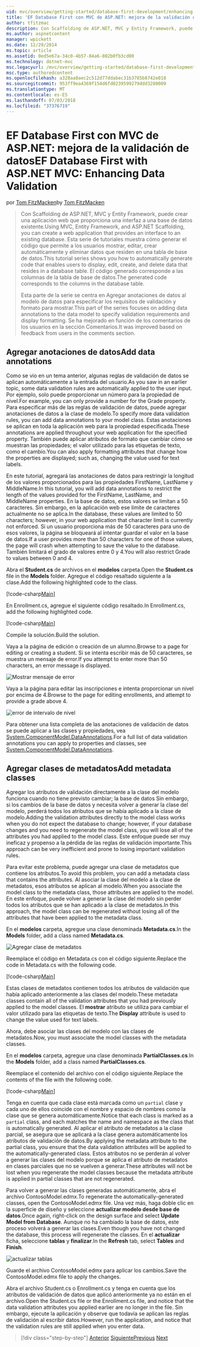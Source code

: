 ```yaml
---
uid: mvc/overview/getting-started/database-first-development/enhancing-data-validation
title: 'EF Database First con MVC de ASP.NET: mejora de la validación de datos | Microsoft Docs'
author: tfitzmac
description: Con Scaffolding de ASP.NET, MVC y Entity Framework, puede crear una aplicación web que proporciona una interfaz a una base de datos existente. Este tutorial seri...
ms.author: aspnetcontent
manager: wpickett
ms.date: 12/29/2014
ms.topic: article
ms.assetid: 0ed5e67a-34c0-4b57-84a6-802b0fb3cd00
ms.technology: dotnet-mvc
msc.legacyurl: /mvc/overview/getting-started/database-first-development/enhancing-data-validation
msc.type: authoredcontent
ms.openlocfilehash: a328aa8aec2c512d77ddabec31b3785b8742e018
ms.sourcegitcommit: 953ff9ea4369f154d6fd0239599279ddd3280009
ms.translationtype: MT
ms.contentlocale: es-ES
ms.lasthandoff: 07/03/2018
ms.locfileid: "37376719"
---
```

<a name="ef-database-first-with-aspnet-mvc-enhancing-data-validation"></a><span data-ttu-id="905da-104">EF Database First con MVC de ASP.NET: mejora de la validación de datos</span><span class="sxs-lookup"><span data-stu-id="905da-104">EF Database First with ASP.NET MVC: Enhancing Data Validation</span></span>
====================
<span data-ttu-id="905da-105">por [Tom FitzMacken](https://github.com/tfitzmac)</span><span class="sxs-lookup"><span data-stu-id="905da-105">by [Tom FitzMacken](https://github.com/tfitzmac)</span></span>

> <span data-ttu-id="905da-106">Con Scaffolding de ASP.NET, MVC y Entity Framework, puede crear una aplicación web que proporciona una interfaz a una base de datos existente.</span><span class="sxs-lookup"><span data-stu-id="905da-106">Using MVC, Entity Framework, and ASP.NET Scaffolding, you can create a web application that provides an interface to an existing database.</span></span> <span data-ttu-id="905da-107">Esta serie de tutoriales muestra cómo generar el código que permite a los usuarios mostrar, editar, crear automáticamente y eliminar datos que residen en una tabla de base de datos.</span><span class="sxs-lookup"><span data-stu-id="905da-107">This tutorial series shows you how to automatically generate code that enables users to display, edit, create, and delete data that resides in a database table.</span></span> <span data-ttu-id="905da-108">El código generado corresponde a las columnas de la tabla de base de datos.</span><span class="sxs-lookup"><span data-stu-id="905da-108">The generated code corresponds to the columns in the database table.</span></span>
> 
> <span data-ttu-id="905da-109">Esta parte de la serie se centra en Agregar anotaciones de datos al modelo de datos para especificar los requisitos de validación y formato para mostrar.</span><span class="sxs-lookup"><span data-stu-id="905da-109">This part of the series focuses on adding data annotations to the data model to specify validation requirements and display formatting.</span></span> <span data-ttu-id="905da-110">Se ha mejorado en función de los comentarios de los usuarios en la sección Comentarios.</span><span class="sxs-lookup"><span data-stu-id="905da-110">It was improved based on feedback from users in the comments section.</span></span>


## <a name="add-data-annotations"></a><span data-ttu-id="905da-111">Agregar anotaciones de datos</span><span class="sxs-lookup"><span data-stu-id="905da-111">Add data annotations</span></span>

<span data-ttu-id="905da-112">Como se vio en un tema anterior, algunas reglas de validación de datos se aplican automáticamente a la entrada del usuario.</span><span class="sxs-lookup"><span data-stu-id="905da-112">As you saw in an earlier topic, some data validation rules are automatically applied to the user input.</span></span> <span data-ttu-id="905da-113">Por ejemplo, solo puede proporcionar un número para la propiedad de nivel.</span><span class="sxs-lookup"><span data-stu-id="905da-113">For example, you can only provide a number for the Grade property.</span></span> <span data-ttu-id="905da-114">Para especificar más de las reglas de validación de datos, puede agregar anotaciones de datos a la clase de modelo.</span><span class="sxs-lookup"><span data-stu-id="905da-114">To specify more data validation rules, you can add data annotations to your model class.</span></span> <span data-ttu-id="905da-115">Estas anotaciones se aplican en toda la aplicación web para la propiedad especificada.</span><span class="sxs-lookup"><span data-stu-id="905da-115">These annotations are applied throughout your web application for the specified property.</span></span> <span data-ttu-id="905da-116">También puede aplicar atributos de formato que cambiar cómo se muestran las propiedades; el valor utilizado para las etiquetas de texto, como el cambio.</span><span class="sxs-lookup"><span data-stu-id="905da-116">You can also apply formatting attributes that change how the properties are displayed; such as, changing the value used for text labels.</span></span>

<span data-ttu-id="905da-117">En este tutorial, agregará las anotaciones de datos para restringir la longitud de los valores proporcionados para las propiedades FirstName, LastName y MiddleName.</span><span class="sxs-lookup"><span data-stu-id="905da-117">In this tutorial, you will add data annotations to restrict the length of the values provided for the FirstName, LastName, and MiddleName properties.</span></span> <span data-ttu-id="905da-118">En la base de datos, estos valores se limitan a 50 caracteres. Sin embargo, en la aplicación web ese límite de caracteres actualmente no se aplica.</span><span class="sxs-lookup"><span data-stu-id="905da-118">In the database, these values are limited to 50 characters; however, in your web application that character limit is currently not enforced.</span></span> <span data-ttu-id="905da-119">Si un usuario proporciona más de 50 caracteres para uno de esos valores, la página se bloqueará al intentar guardar el valor en la base de datos.</span><span class="sxs-lookup"><span data-stu-id="905da-119">If a user provides more than 50 characters for one of those values, the page will crash when attempting to save the value to the database.</span></span> <span data-ttu-id="905da-120">También limitará el grado de valores entre 0 y 4.</span><span class="sxs-lookup"><span data-stu-id="905da-120">You will also restrict Grade to values between 0 and 4.</span></span>

<span data-ttu-id="905da-121">Abra el **Student.cs** de archivos en el **modelos** carpeta.</span><span class="sxs-lookup"><span data-stu-id="905da-121">Open the **Student.cs** file in the **Models** folder.</span></span> <span data-ttu-id="905da-122">Agregue el código resaltado siguiente a la clase.</span><span class="sxs-lookup"><span data-stu-id="905da-122">Add the following highlighted code to the class.</span></span>

[!code-csharp[Main](enhancing-data-validation/samples/sample1.cs?highlight=5,15,17,20)]

<span data-ttu-id="905da-123">En Enrollment.cs, agregue el siguiente código resaltado.</span><span class="sxs-lookup"><span data-stu-id="905da-123">In Enrollment.cs, add the following highlighted code.</span></span>

[!code-csharp[Main](enhancing-data-validation/samples/sample2.cs?highlight=5,10)]

<span data-ttu-id="905da-124">Compile la solución.</span><span class="sxs-lookup"><span data-stu-id="905da-124">Build the solution.</span></span>

<span data-ttu-id="905da-125">Vaya a la página de edición o creación de un alumno.</span><span class="sxs-lookup"><span data-stu-id="905da-125">Browse to a page for editing or creating a student.</span></span> <span data-ttu-id="905da-126">Si se intenta escribir más de 50 caracteres, se muestra un mensaje de error.</span><span class="sxs-lookup"><span data-stu-id="905da-126">If you attempt to enter more than 50 characters, an error message is displayed.</span></span>

![Mostrar mensaje de error](enhancing-data-validation/_static/image1.png)

<span data-ttu-id="905da-128">Vaya a la página para editar las inscripciones e intenta proporcionar un nivel por encima de 4.</span><span class="sxs-lookup"><span data-stu-id="905da-128">Browse to the page for editing enrollments, and attempt to provide a grade above 4.</span></span>

![error de intervalo de nivel](enhancing-data-validation/_static/image2.png)

<span data-ttu-id="905da-130">Para obtener una lista completa de las anotaciones de validación de datos se puede aplicar a las clases y propiedades, vea [System.ComponentModel.DataAnnotations](https://msdn.microsoft.com/library/system.componentmodel.dataannotations.aspx).</span><span class="sxs-lookup"><span data-stu-id="905da-130">For a full list of data validation annotations you can apply to properties and classes, see [System.ComponentModel.DataAnnotations](https://msdn.microsoft.com/library/system.componentmodel.dataannotations.aspx).</span></span>

## <a name="add-metadata-classes"></a><span data-ttu-id="905da-131">Agregar clases de metadatos</span><span class="sxs-lookup"><span data-stu-id="905da-131">Add metadata classes</span></span>

<span data-ttu-id="905da-132">Agregar los atributos de validación directamente a la clase del modelo funciona cuando no tiene previsto cambiar; la base de datos Sin embargo, si los cambios de la base de datos y necesita volver a generar la clase del modelo, perderá todos los atributos que se había aplicado a la clase de modelo.</span><span class="sxs-lookup"><span data-stu-id="905da-132">Adding the validation attributes directly to the model class works when you do not expect the database to change; however, if your database changes and you need to regenerate the model class, you will lose all of the attributes you had applied to the model class.</span></span> <span data-ttu-id="905da-133">Este enfoque puede ser muy ineficaz y propenso a la pérdida de las reglas de validación importante.</span><span class="sxs-lookup"><span data-stu-id="905da-133">This approach can be very inefficient and prone to losing important validation rules.</span></span>

<span data-ttu-id="905da-134">Para evitar este problema, puede agregar una clase de metadatos que contiene los atributos.</span><span class="sxs-lookup"><span data-stu-id="905da-134">To avoid this problem, you can add a metadata class that contains the attributes.</span></span> <span data-ttu-id="905da-135">Al asociar la clase del modelo a la clase de metadatos, esos atributos se aplican al modelo.</span><span class="sxs-lookup"><span data-stu-id="905da-135">When you associate the model class to the metadata class, those attributes are applied to the model.</span></span> <span data-ttu-id="905da-136">En este enfoque, puede volver a generar la clase del modelo sin perder todos los atributos que se han aplicado a la clase de metadatos.</span><span class="sxs-lookup"><span data-stu-id="905da-136">In this approach, the model class can be regenerated without losing all of the attributes that have been applied to the metadata class.</span></span>

<span data-ttu-id="905da-137">En el **modelos** carpeta, agregue una clase denominada **Metadata.cs**.</span><span class="sxs-lookup"><span data-stu-id="905da-137">In the **Models** folder, add a class named **Metadata.cs**.</span></span>

![Agregar clase de metadatos](enhancing-data-validation/_static/image3.png)

<span data-ttu-id="905da-139">Reemplace el código en Metadata.cs con el código siguiente.</span><span class="sxs-lookup"><span data-stu-id="905da-139">Replace the code in Metadata.cs with the following code.</span></span>

[!code-csharp[Main](enhancing-data-validation/samples/sample3.cs)]

<span data-ttu-id="905da-140">Estas clases de metadatos contienen todos los atributos de validación que había aplicado anteriormente a las clases del modelo.</span><span class="sxs-lookup"><span data-stu-id="905da-140">These metadata classes contain all of the validation attributes that you had previously applied to the model classes.</span></span> <span data-ttu-id="905da-141">El **mostrar** atributo se utiliza para cambiar el valor utilizado para las etiquetas de texto.</span><span class="sxs-lookup"><span data-stu-id="905da-141">The **Display** attribute is used to change the value used for text labels.</span></span>

<span data-ttu-id="905da-142">Ahora, debe asociar las clases del modelo con las clases de metadatos.</span><span class="sxs-lookup"><span data-stu-id="905da-142">Now, you must associate the model classes with the metadata classes.</span></span>

<span data-ttu-id="905da-143">En el **modelos** carpeta, agregue una clase denominada **PartialClasses.cs**.</span><span class="sxs-lookup"><span data-stu-id="905da-143">In the **Models** folder, add a class named **PartialClasses.cs**.</span></span>

<span data-ttu-id="905da-144">Reemplace el contenido del archivo con el código siguiente.</span><span class="sxs-lookup"><span data-stu-id="905da-144">Replace the contents of the file with the following code.</span></span>

[!code-csharp[Main](enhancing-data-validation/samples/sample4.cs)]

<span data-ttu-id="905da-145">Tenga en cuenta que cada clase está marcada como un `partial` clase y cada uno de ellos coincide con el nombre y espacio de nombres como la clase que se genera automáticamente.</span><span class="sxs-lookup"><span data-stu-id="905da-145">Notice that each class is marked as a `partial` class, and each matches the name and namespace as the class that is automatically generated.</span></span> <span data-ttu-id="905da-146">Al aplicar el atributo de metadatos a la clase parcial, se asegura que se aplicará a la clase genera automáticamente los atributos de validación de datos.</span><span class="sxs-lookup"><span data-stu-id="905da-146">By applying the metadata attribute to the partial class, you ensure that the data validation attributes will be applied to the automatically-generated class.</span></span> <span data-ttu-id="905da-147">Estos atributos no se perderán al volver a generar las clases del modelo porque se aplica el atributo de metadatos en clases parciales que no se vuelven a generar.</span><span class="sxs-lookup"><span data-stu-id="905da-147">These attributes will not be lost when you regenerate the model classes because the metadata attribute is applied in partial classes that are not regenerated.</span></span>

<span data-ttu-id="905da-148">Para volver a generar las clases generadas automáticamente, abra el archivo ContosoModel.edmx.</span><span class="sxs-lookup"><span data-stu-id="905da-148">To regenerate the automatically-generated classes, open the ContosoModel.edmx file.</span></span> <span data-ttu-id="905da-149">Una vez más, haga doble clic en la superficie de diseño y seleccione **actualizar modelo desde base de datos**.</span><span class="sxs-lookup"><span data-stu-id="905da-149">Once again, right-click on the design surface and select **Update Model from Database**.</span></span> <span data-ttu-id="905da-150">Aunque no ha cambiado la base de datos, este proceso volverá a generar las clases.</span><span class="sxs-lookup"><span data-stu-id="905da-150">Even though you have not changed the database, this process will regenerate the classes.</span></span> <span data-ttu-id="905da-151">En el **actualizar** ficha, seleccione **tablas** y **finalizar**.</span><span class="sxs-lookup"><span data-stu-id="905da-151">In the **Refresh** tab, select **Tables** and **Finish**.</span></span>

![actualizar tablas](enhancing-data-validation/_static/image4.png)

<span data-ttu-id="905da-153">Guarde el archivo ContosoModel.edmx para aplicar los cambios.</span><span class="sxs-lookup"><span data-stu-id="905da-153">Save the ContosoModel.edmx file to apply the changes.</span></span>

<span data-ttu-id="905da-154">Abra el archivo Student.cs o Enrollment.cs y tenga en cuenta que los atributos de validación de datos que aplicó anteriormente ya no están en el archivo.</span><span class="sxs-lookup"><span data-stu-id="905da-154">Open the Student.cs file or the Enrollment.cs file, and notice that the data validation attributes you applied earlier are no longer in the file.</span></span> <span data-ttu-id="905da-155">Sin embargo, ejecute la aplicación y observe que todavía se aplican las reglas de validación al escribir datos.</span><span class="sxs-lookup"><span data-stu-id="905da-155">However, run the application, and notice that the validation rules are still applied when you enter data.</span></span>

> [!div class="step-by-step"]
> <span data-ttu-id="905da-156">[Anterior](customizing-a-view.md)
> [Siguiente](publish-to-azure.md)</span><span class="sxs-lookup"><span data-stu-id="905da-156">[Previous](customizing-a-view.md)
[Next](publish-to-azure.md)</span></span>
